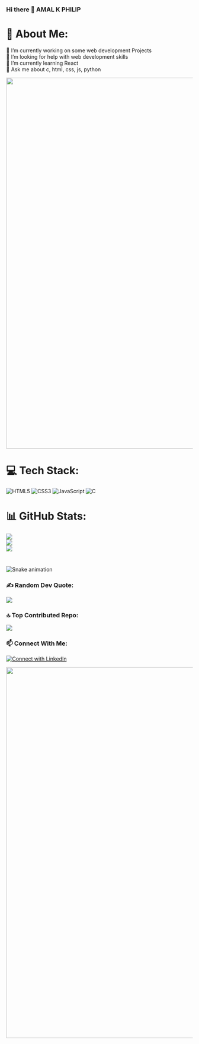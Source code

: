 ### Hi there 👋 AMAL K PHILIP

# 💫 About Me:
🔭 I’m currently working on some web development Projects<br>🤝 I’m looking for help with web development skills<br>🌱 I’m currently learning React<br>💬 Ask me about c, html, css, js, python

<img src="https://64.media.tumblr.com/005e37a86478a9c92da7d4d3d7464b40/2bd29f0062317531-b1/s400x600/c7edc142895bc810339223dfddf2aa57ced0c32b.gif" width="1000"/>

# 💻 Tech Stack:
![HTML5](https://img.shields.io/badge/html5-%23E34F26.svg?style=plastic&logo=html5&logoColor=white) ![CSS3](https://img.shields.io/badge/css3-%231572B6.svg?style=plastic&logo=css3&logoColor=white) ![JavaScript](https://img.shields.io/badge/javascript-%23323330.svg?style=plastic&logo=javascript&logoColor=%23F7DF1E) ![C](https://img.shields.io/badge/c-%2300599C.svg?style=plastic&logo=c&logoColor=white)
# 📊 GitHub Stats:
![](https://github-readme-stats.vercel.app/api?username=amal-k04&theme=vue-dark&hide_border=false&include_all_commits=true&count_private=true)<br/>
![](https://github-readme-streak-stats.herokuapp.com/?user=amal-k04&theme=vue-dark&hide_border=false)<br/>
![](https://github-readme-stats.vercel.app/api/top-langs/?username=amal-k04&theme=vue-dark&hide_border=false&include_all_commits=true&count_private=true&layout=compact)

###

<br clear="both">

<img src="https://raw.githubusercontent.com/amal-k04/amal-k04/output/snake.svg" alt="Snake animation" />


### ✍️ Random Dev Quote:
![](https://quotes-github-readme.vercel.app/api?type=horizontal&theme=radical)

### 🔝 Top Contributed Repo:
![](https://github-contributor-stats.vercel.app/api?username=amal-k04&limit=5&theme=dark&combine_all_yearly_contributions=true)

### 📫 Connect With Me:
[![Connect with LinkedIn](https://img.shields.io/badge/LinkedIn-blue?style=flat&logo=LINKEDIN)](https://www.linkedin.com/in/amal-k-philip-485863343/)

<img src="https://64.media.tumblr.com/005e37a86478a9c92da7d4d3d7464b40/2bd29f0062317531-b1/s400x600/c7edc142895bc810339223dfddf2aa57ced0c32b.gif" width="1000"/>
